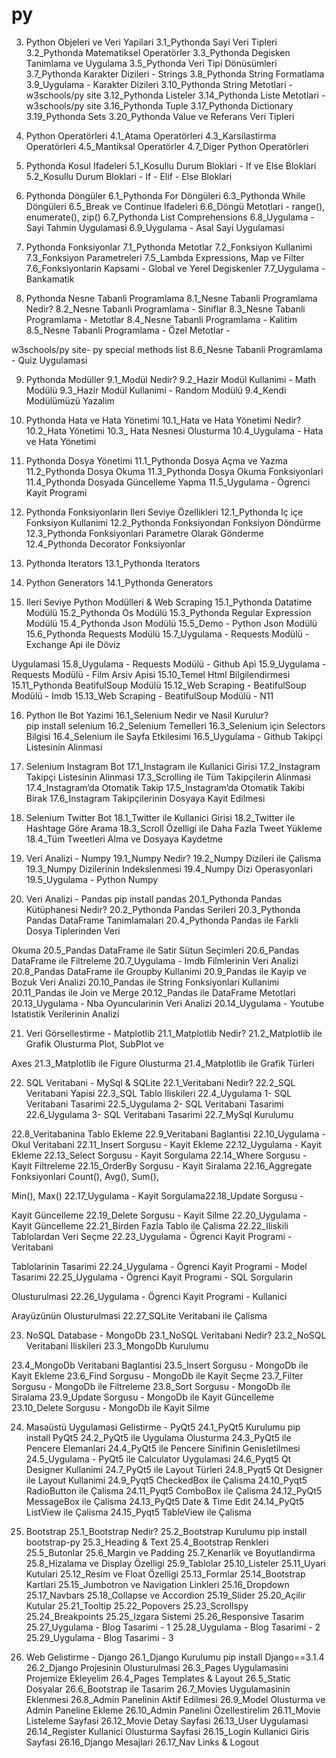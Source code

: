 # py

3. Python Objeleri ve Veri Yapilari
3.1_Pythonda Sayi Veri Tipleri
3.2_Pythonda Matematiksel Operatörler
3.3_Pythonda Degisken Tanimlama ve Uygulama
3.5_Pythonda Veri Tipi Dönüsümleri
3.7_Pythonda Karakter Dizileri - Strings
3.8_Pythonda String Formatlama
3.9_Uygulama - Karakter Dizileri
3.10_Pythonda String Metotlari  -   w3schools/py site
3.12_Pythonda Listeler
3.14_Pythonda Liste Metotlari    -   w3schools/py site
3.16_Pythonda Tuple
3.17_Pythonda Dictionary
3.19_Pythonda Sets
3.20_Pythonda Value ve Referans Veri Tipleri

4. Python Operatörleri
4.1_Atama Operatörleri
4.3_Karsilastirma Operatörleri
4.5_Mantiksal Operatörler
4.7_Diger Python Operatörleri

5. Pythonda Kosul Ifadeleri
5.1_Kosullu Durum Bloklari - If ve Else Bloklari
5.2_Kosullu Durum Bloklari - If - Elif - Else Bloklari

6. Pythonda Döngüler
6.1_Pythonda For Döngüleri
6.3_Pythonda While Döngüleri
6.5_Break ve Continue Ifadeleri
6.6_Döngü Metotlari - range(), enumerate(), zip()
6.7_Pythonda List Comprehensions
6.8_Uygulama - Sayi Tahmin Uygulamasi
6.9_Uygulama - Asal Sayi Uygulamasi

7. Pythonda Fonksiyonlar
7.1_Pythonda Metotlar
7.2_Fonksiyon Kullanimi
7.3_Fonksiyon Parametreleri
7.5_Lambda Expressions, Map ve Filter
7.6_Fonksiyonlarin Kapsami - Global ve Yerel Degiskenler
7.7_Uygulama - Bankamatik

8. Pythonda Nesne Tabanli Programlama
8.1_Nesne Tabanli Programlama Nedir?
8.2_Nesne Tabanli Programlama - Siniflar
8.3_Nesne Tabanli Programlama - Metotlar
8.4_Nesne Tabanli Programlama - Kalitim
8.5_Nesne Tabanli Programlama - Özel Metotlar -

w3schools/py site- py special methods list
8.6_Nesne Tabanli Programlama - Quiz Uygulamasi


9. Pythonda Modüller
9.1_Modül Nedir?
9.2_Hazir Modül Kullanimi - Math Modülü
9.3_Hazir Modül Kullanimi - Random Modülü
9.4_Kendi Modülümüzü Yazalim


10. Pythonda Hata ve Hata Yönetimi
10.1_Hata ve Hata Yönetimi Nedir?
10.2_Hata Yönetimi
10.3_ Hata Nesnesi Olusturma
10.4_Uygulama - Hata ve Hata Yönetimi


11. Pythonda Dosya Yönetimi
11.1_Pythonda Dosya Açma ve Yazma
11.2_Pythonda Dosya Okuma
11.3_Pythonda Dosya Okuma Fonksiyonlari
11.4_Pythonda Dosyada Güncelleme Yapma
11.5_Uygulama - Ögrenci Kayit Programi


12. Pythonda Fonksiyonlarin Ileri Seviye Özellikleri
12.1_Pythonda Iç içe Fonksiyon Kullanimi
12.2_Pythonda Fonksiyondan Fonksiyon Döndürme
12.3_Pythonda Fonksiyonlari Parametre Olarak Gönderme
12.4_Pythonda Decorator Fonksiyonlar


13. Pythonda Iterators
13.1_Pythonda Iterators


14. Python Generators
14.1_Pythonda Generators


15. Ileri Seviye Python Modülleri & Web Scraping
15.1_Pythonda Datatime Modülü
15.2_Pythonda Os Modülü
15.3_Pythonda Regular Expression Modülü
15.4_Pythonda Json Modülü
15.5_Demo - Python Json Modülü
15.6_Pythonda Requests Modülü
15.7_Uygulama - Requests Modülü - Exchange Api ile Döviz 

Uygulamasi
15.8_Uygulama - Requests Modülü - Github Api
15.9_Uygulama - Requests Modülü - Film Arsiv Apisi
15.10_Temel Html Bilgilendirmesi
15.11_Pythonda BeatifulSoup Modülü
15.12_Web Scraping - BeatifulSoup Modülü - Imdb
15.13_Web Scraping - BeatifulSoup Modülü - N11


16. Python Ile Bot Yazimi
16.1_Selenium Nedir ve Nasil Kurulur?   
     pip install selenium
16.2_Selenium Temelleri
16.3_Selenium için Selectors Bilgisi
16.4_Selenium ile Sayfa Etkilesimi
16.5_Uygulama - Github Takipçi Listesinin Alinmasi


17. Selenium Instagram Bot
17.1_Instagram ile Kullanici Girisi
17.2_Instagram Takipçi Listesinin Alinmasi
17.3_Scrolling ile Tüm Takipçilerin Alinmasi
17.4_Instagram’da Otomatik Takip
17.5_Instagram’da Otomatik Takibi Birak
17.6_Instagram Takipçilerinin Dosyaya Kayit Edilmesi


18. Selenium Twitter Bot
18.1_Twitter ile Kullanici Girisi
18.2_Twitter ile Hashtage Göre Arama
18.3_Scroll Özelligi ile Daha Fazla Tweet Yükleme
18.4_Tüm Tweetleri Alma ve Dosyaya Kaydetme


19. Veri Analizi - Numpy
19.1_Numpy Nedir?
19.2_Numpy Dizileri ile Çalisma
19.3_Numpy Dizilerinin Indekslenmesi
19.4_Numpy Dizi Operasyonlari
19.5_Uygulama - Python Numpy


20. Veri Analizi - Pandas
                   pip install pandas
20.1_Pythonda Pandas Kütüphanesi Nedir?
20.2_Pythonda Pandas Serileri
20.3_Pythonda Pandas DataFrame Tanimlamalari
20.4_Pythonda Pandas ile Farkli Dosya Tiplerinden Veri 

Okuma
20.5_Pandas DataFrame ile Satir Sütun Seçimleri
20.6_Pandas DataFrame ile Filtreleme
20.7_Uygulama - Imdb Filmlerinin Veri Analizi
20.8_Pandas DataFrame ile Groupby Kullanimi
20.9_Pandas ile Kayip ve Bozuk Veri Analizi
20.10_Pandas ile String Fonksiyonlari Kullanimi
20.11_Pandas ile Join ve Merge
20.12_Pandas ile DataFrame Metotlari
20.13_Uygulama - Nba Oyuncularinin Veri Analizi
20.14_Uygulama - Youtube Istatistik Verilerinin Analizi


21. Veri Görsellestirme - Matplotlib
21.1_Matplotlib Nedir?
21.2_Matplotlib ile Grafik Olusturma Plot, SubPlot ve 

Axes
21.3_Matplotlib ile Figure Olusturma
21.4_Matplotlib ile Grafik Türleri


22. SQL Veritabani - MySql & SQLite
22.1_Veritabani Nedir?
22.2_SQL Veritabani Yapisi
22.3_SQL Tablo Iliskileri
22.4_Uygulama 1- SQL Veritabani Tasarimi
22.5_Uygulama 2- SQL Veritabani Tasarimi
22.6_Uygulama 3- SQL Veritabani Tasarimi
22.7_MySql Kurulumu
     
22.8_Veritabanina Tablo Ekleme
22.9_Veritabani Baglantisi
22.10_Uygulama - Okul Veritabani
22.11_Insert Sorgusu - Kayit Ekleme
22.12_Uygulama - Kayit Ekleme
22.13_Select Sorgusu - Kayit Sorgulama
22.14_Where Sorgusu - Kayit Filtreleme
22.15_OrderBy Sorgusu - Kayit Siralama
22.16_Aggregate Fonksiyonlari Count(), Avg(), Sum(), 

Min(), Max()
22.17_Uygulama - Kayit Sorgulama22.18_Update Sorgusu - 

Kayit Güncelleme
22.19_Delete Sorgusu - Kayit Silme
22.20_Uygulama - Kayit Güncelleme
22.21_Birden Fazla Tablo ile Çalisma
22.22_Iliskili Tablolardan Veri Seçme
22.23_Uygulama - Ögrenci Kayit Programi - Veritabani 

Tablolarinin Tasarimi
22.24_Uygulama - Ögrenci Kayit Programi - Model Tasarimi
22.25_Uygulama - Ögrenci Kayit Programi - SQL Sorgularin 

Olusturulmasi
22.26_Uygulama - Ögrenci Kayit Programi - Kullanici 

Arayüzünün Olusturulmasi
22.27_SQLite Veritabani ile Çalisma


23. NoSQL Database - MongoDb
23.1_NoSQL Veritabani Nedir?
23.2_NoSQL Veritabani Iliskileri
23.3_MongoDb Kurulumu
     
23.4_MongoDb Veritabani Baglantisi
23.5_Insert Sorgusu - MongoDb ile Kayit Ekleme
23.6_Find Sorgusu - MongoDb ile Kayit Seçme
23.7_Filter Sorgusu - MongoDb ile Filtreleme
23.8_Sort Sorgusu - MongoDb ile Siralama
23.9_Update Sorgusu - MongoDb ile Kayit Güncelleme
23.10_Delete Sorgusu - MongoDb ile Kayit Silme


24. Masaüstü Uygulamasi Gelistirme - PyQt5
24.1_PyQt5 Kurulumu
     pip install PyQt5
24.2_PyQt5 ile Uygulama Olusturma
24.3_PyQt5 ile Pencere Elemanlari
24.4_PyQt5 ile Pencere Sinifinin Genisletilmesi
24.5_Uygulama - PyQt5 ile Calculator Uygulamasi
24.6_Pyqt5 Qt Designer Kullanimi
24.7_PyQt5 ile Layout Türleri
24.8_Pyqt5 Qt Designer ile Layout Kullanimi
24.9_Pyqt5 CheckedBox ile Çalisma
24.10_Pyqt5 RadioButton ile Çalisma
24.11_Pyqt5 ComboBox ile Çalisma
24.12_PyQt5 MessageBox ile Çalisma
24.13_PyQt5 Date & Time Edit
24.14_PyQt5 ListView ile Çalisma
24.15_Pyqt5 TableView ile Çalisma


25. Bootstrap
25.1_Bootstrap Nedir?
25.2_Bootstrap Kurulumu
     pip install bootstrap-py
25.3_Heading & Text
25.4_Bootstrap Renkleri
25.5_Butonlar
25.6_Margin ve Padding
25.7_Kenarlik ve Boyutlandirma
25.8_Hizalama ve Display Özelligi
25.9_Tablolar
25.10_Listeler
25.11_Uyari Kutulari
25.12_Resim ve Float Özelligi
25.13_Formlar
25.14_Bootstrap Kartlari
25.15_Jumbotron ve Navigation Linkleri
25.16_Dropdown
25.17_Navbars
25.18_Collapse ve Accordion
25.19_Slider
25.20_Açilir Kutular
25.21_Tooltip
25.22_Popovers
25.23_Scrollspy
25.24_Breakpoints
25.25_Izgara Sistemi
25.26_Responsive Tasarim
25.27_Uygulama - Blog Tasarimi - 1
25.28_Uygulama - Blog Tasarimi - 2
25.29_Uygulama - Blog Tasarimi - 3


26. Web Gelistirme - Django
26.1_Django Kurulumu
     pip install Django==3.1.4
26.2_Django Projesinin Olusturulmasi
26.3_Pages Uygulamasini Projemize Ekleyelim
26.4_Pages Templates & Layout
26.5_Static Dosyalar
26.6_Bootstrap ile Tasarim
26.7_Movies Uygulamasinin Eklenmesi
26.8_Admin Panelinin Aktif Edilmesi
26.9_Model Olusturma ve Admin Paneline Ekleme
26.10_Admin Panelini Özellestirelim
26.11_Movie Listeleme Sayfasi
26.12_Movie Detay Sayfasi
26.13_User Uygulamasi
26.14_Register Kullanici Olusturma Sayfasi
26.15_Login Kullanici Giris Sayfasi
26.16_Django Mesajlari
26.17_Nav Links & Logout

